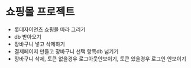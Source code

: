 # 쇼핑몰 프로젝트

* 롯데자이언츠 쇼핑몰 따라 그리기
* db 받아오기
* 장바구니 넣고 삭제하기
* 결제페이지 만들고 장바구니 선택 항목db 넘기기
* 장바구니 삭제, 토큰 없을경우 로그아웃안보이기, 토큰 있을경우 로그인 안보이기